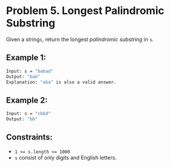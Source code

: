# Problem 5. Longest Palindromic Substring


Given a string`s`, return the longest *palindromic substring* in `s`.

 

## Example 1:
```bash
Input: s = "babad"
Output: "bab"
Explanation: "aba" is also a valid answer.
```
## Example 2:
```bash
Input: s = "cbbd"
Output: "bb"
``` 

## Constraints:

- `1 <= s.length <= 1000`
- `s` consist of only digits and English letters.
